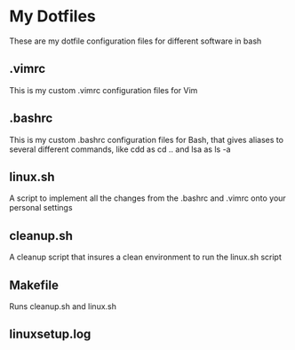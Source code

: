 # My Dotfiles
These are my dotfile configuration files for different software in bash
## .vimrc
This is my custom .vimrc configuration files for Vim
## .bashrc
This is my custom .bashrc configuration files for Bash, that gives aliases to several different commands,
like cdd as cd .. and lsa as ls -a
## linux.sh
A script to implement all the changes from the .bashrc and .vimrc onto your personal settings
## cleanup.sh
A cleanup script that insures a clean environment to run the linux.sh script
## Makefile
Runs cleanup.sh and linux.sh
## linuxsetup.log
